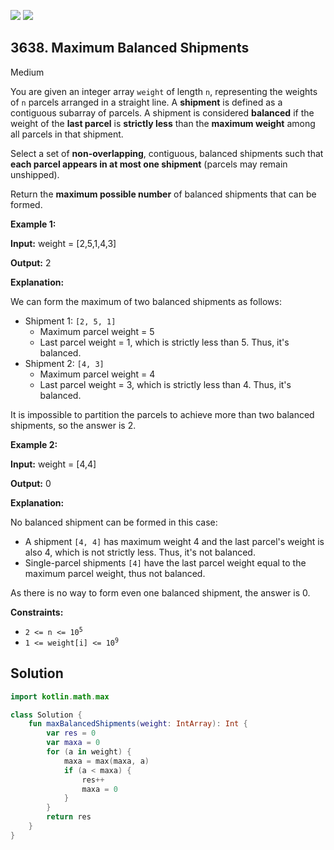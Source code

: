 [![](https://img.shields.io/github/stars/javadev/LeetCode-in-Kotlin?label=Stars&style=flat-square)](https://github.com/javadev/LeetCode-in-Kotlin)
[![](https://img.shields.io/github/forks/javadev/LeetCode-in-Kotlin?label=Fork%20me%20on%20GitHub%20&style=flat-square)](https://github.com/javadev/LeetCode-in-Kotlin/fork)

## 3638\. Maximum Balanced Shipments

Medium

You are given an integer array `weight` of length `n`, representing the weights of `n` parcels arranged in a straight line. A **shipment** is defined as a contiguous subarray of parcels. A shipment is considered **balanced** if the weight of the **last parcel** is **strictly less** than the **maximum weight** among all parcels in that shipment.

Select a set of **non-overlapping**, contiguous, balanced shipments such that **each parcel appears in at most one shipment** (parcels may remain unshipped).

Return the **maximum possible number** of balanced shipments that can be formed.

**Example 1:**

**Input:** weight = [2,5,1,4,3]

**Output:** 2

**Explanation:**

We can form the maximum of two balanced shipments as follows:

*   Shipment 1: `[2, 5, 1]`
    *   Maximum parcel weight = 5
    *   Last parcel weight = 1, which is strictly less than 5. Thus, it's balanced.
*   Shipment 2: `[4, 3]`
    *   Maximum parcel weight = 4
    *   Last parcel weight = 3, which is strictly less than 4. Thus, it's balanced.

It is impossible to partition the parcels to achieve more than two balanced shipments, so the answer is 2.

**Example 2:**

**Input:** weight = [4,4]

**Output:** 0

**Explanation:**

No balanced shipment can be formed in this case:

*   A shipment `[4, 4]` has maximum weight 4 and the last parcel's weight is also 4, which is not strictly less. Thus, it's not balanced.
*   Single-parcel shipments `[4]` have the last parcel weight equal to the maximum parcel weight, thus not balanced.

As there is no way to form even one balanced shipment, the answer is 0.

**Constraints:**

*   <code>2 <= n <= 10<sup>5</sup></code>
*   <code>1 <= weight[i] <= 10<sup>9</sup></code>

## Solution

```kotlin
import kotlin.math.max

class Solution {
    fun maxBalancedShipments(weight: IntArray): Int {
        var res = 0
        var maxa = 0
        for (a in weight) {
            maxa = max(maxa, a)
            if (a < maxa) {
                res++
                maxa = 0
            }
        }
        return res
    }
}
```